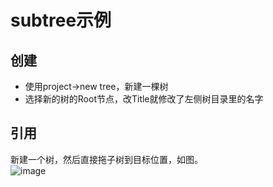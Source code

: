 # subtree示例

## 创建
- 使用project->new tree，新建一棵树
- 选择新的树的Root节点，改Title就修改了左侧树目录里的名字

## 引用
新建一个树，然后直接拖子树到目标位置，如图。  
![image](https://github.com/liyakai/behavior3go/blob/master/examples/subtree/subtree.png)
